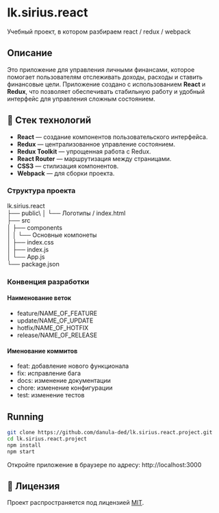 # lk.sirius.react

Учебный проект, в котором разбираем react / redux / webpack

## Описание
Это приложение для управления личными финансами, которое помогает пользователям отслеживать доходы, расходы и ставить финансовые цели. Приложение создано с использованием **React** и **Redux**, что позволяет обеспечивать стабильную работу и удобный интерфейс для управления сложным состоянием.

## 🔧 Стек технологий

- **React** — создание компонентов пользовательского интерфейса.
- **Redux** — централизованное управление состоянием.
- **Redux Toolkit** — упрощенная работа с Redux.
- **React Router** — маршрутизация между страницами.
- **CSS3** — стилизация компонентов.
- **Webpack** — для сборки проекта.


### Структура проекта
lk.sirius.react\
├── public\ 
│   └── Логотипы / index.html\
├── src\
│   ├── components\
│   │   └── Основные компонеты\
│   ├── index.css\
│   ├── index.js\
│   └── App.js\
└── package.json

### Конвенция разработки
#### Наименование веток
- feature/NAME_OF_FEATURE
- update/NAME_OF_UPDATE
- hotfix/NAME_OF_HOTFIX
- release/NAME_OF_RELEASE

#### Именование коммитов
- feat: добавление нового функционала
- fix: исправление бага
- docs: изменение документации
- chore: изменение конфигурации
- test: изменение тестов


## Running
```bash
git clone https://github.com/danula-ded/lk.sirius.react.project.git
cd lk.sirius.react.project
npm install
npm start
```

Откройте приложение в браузере по адресу: http://localhost:3000

## 📜 Лицензия
Проект распространяется под лицензией [MIT](https://github.com/danula-ded/lk.sirius.react.project/blob/master/LICENSE).
